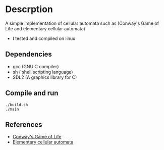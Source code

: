 # Descrption
A simple implementation of cellular automata such as (Conway's Game of Life and elementary cellular automata)
- I tested and compiled on linux

## Dependencies
- gcc (GNU C compiler)
- sh ( shell scripting language)
- SDL2 (A graphics library for C)

## Compile and run
```console
./build.sh
./main

```

## References
- [Conway's Game of Life]("https://www.en.wikipedia.org/wiki/Conway's_Game_of_Life")
- [Elementary cellular automata]("https://www.en.wikipedia.org/wiki/Elementary_cellular_automaton")
